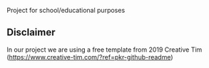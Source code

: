 Project for school/educational purposes

## Disclaimer

In our project we are using a free template from 2019 Creative Tim (https://www.creative-tim.com/?ref=pkr-github-readme)
